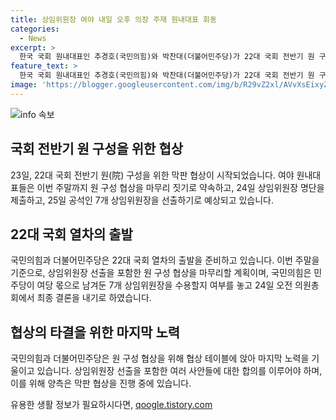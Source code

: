 ```yaml
---
title: 상임위원장 여야 내일 오후 의장 주재 원내대표 회동
categories:
  - News
excerpt: >
  한국 국회 원내대표인 추경호(국민의힘)와 박찬대(더불어민주당)가 22대 국회 전반기 원 구성을 위한 협상에 나섰다. 원 구성을 위한 막판 협상에서 여야는 24일 상임위원장 명단을 제출하고, 25일 공석인 7개 상임위원장 선출을 위한 본회의를 열 계획이다. 국민의힘은 민주당이 제안한 7개 상임위원장을 수용할 지 여부를 결정하는 의원총회를 열 예정이다. 클릭을 유도하는 긴장감 넘치는 요약문이다.
feature_text: >
  한국 국회 원내대표인 추경호(국민의힘)와 박찬대(더불어민주당)가 22대 국회 전반기 원 구성을 위한 협상에 나섰다. 원 구성을 위한 막판 협상에서 여야는 24일 상임위원장 명단을 제출하고, 25일 공석인 7개 상임위원장 선출을 위한 본회의를 열 계획이다. 국민의힘은 민주당이 제안한 7개 상임위원장을 수용할 지 여부를 결정하는 의원총회를 열 예정이다. 클릭을 유도하는 긴장감 넘치는 요약문이다.
image: 'https://blogger.googleusercontent.com/img/b/R29vZ2xl/AVvXsEixyZcFfHzMRdzZMjFBmAUKJYCLCGyLL1o632UiGVXcaFdKo_bkvkuCioo0uUKlGfBVcT3P84aROyZIXSBEx3Aw5nCQ3pTgDom1WDC4m8eifvWiAmWEEVb4x6G_l8C0QH225ldMjyaFvpxGEBGNO37VmDTDMHGhJPq73UglMfDca1-0aw/s1600/blogspot.png'
---
```


<p><img src="https://blogger.googleusercontent.com/img/b/R29vZ2xl/AVvXsEixyZcFfHzMRdzZMjFBmAUKJYCLCGyLL1o632UiGVXcaFdKo_bkvkuCioo0uUKlGfBVcT3P84aROyZIXSBEx3Aw5nCQ3pTgDom1WDC4m8eifvWiAmWEEVb4x6G_l8C0QH225ldMjyaFvpxGEBGNO37VmDTDMHGhJPq73UglMfDca1-0aw/s1600/blogspot.png" alt="info 속보" /></p>

<h2 data-ke-size="size26">국회 전반기 원 구성을 위한 협상</h2>

<p data-ke-size="size16">23일, 22대 국회 전반기 원(院) 구성을 위한 막판 협상이 시작되었습니다. 여야 원내대표들은 이번 주말까지 원 구성 협상을 마무리 짓기로 약속하고, 24일 상임위원장 명단을 제출하고, 25일 공석인 7개 상임위원장을 선출하기로 예상되고 있습니다.</p>

<h2 data-ke-size="size26">22대 국회 열차의 출발</h2>

<p data-ke-size="size16">국민의힘과 더불어민주당은 22대 국회 열차의 출발을 준비하고 있습니다. 이번 주말을 기준으로, 상임위원장 선출을 포함한 원 구성 협상을 마무리할 계획이며, 국민의힘은 민주당이 여당 몫으로 남겨둔 7개 상임위원장을 수용할지 여부를 놓고 24일 오전 의원총회에서 최종 결론을 내기로 하였습니다.</p>

<h2 data-ke-size="size26">협상의 타결을 위한 마지막 노력</h2>

<p data-ke-size="size16">국민의힘과 더불어민주당은 원 구성 협상을 위해 협상 테이블에 앉아 마지막 노력을 기울이고 있습니다. 상임위원장 선출을 포함한 여러 사안들에 대한 합의를 이루어야 하며, 이를 위해 양측은 막판 협상을 진행 중에 있습니다.</p>
유용한 생활 정보가 필요하시다면, <a href="https://qoogle.tistory.com" rel="dofollow">qoogle.tistory.com</a>


